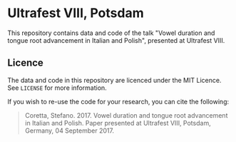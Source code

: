 # Ultrafest VIII, Potsdam

This repository contains data and code of the talk "Vowel duration and tongue root advancement in Italian and Polish", presented at Ultrafest VIII.

## Licence

The data and code in this repository are licenced under the MIT Licence. See `LICENSE` for more information.

If you wish to re-use the code for your research, you can cite the following:

> Coretta, Stefano. 2017. Vowel duration and tongue root advancement in Italian and Polish. Paper presented at Ultrafest VIII, Potsdam, Germany, 04 September 2017.
